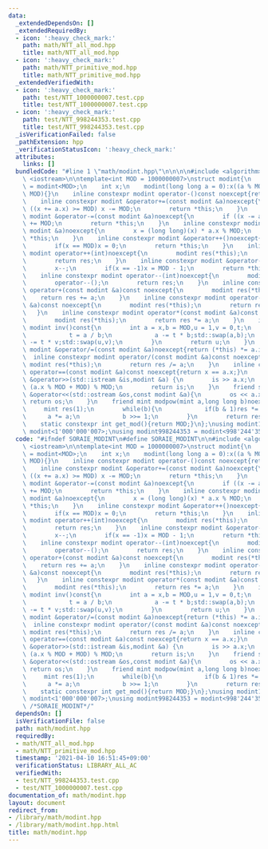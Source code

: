 ```yaml
---
data:
  _extendedDependsOn: []
  _extendedRequiredBy:
  - icon: ':heavy_check_mark:'
    path: math/NTT_all_mod.hpp
    title: math/NTT_all_mod.hpp
  - icon: ':heavy_check_mark:'
    path: math/NTT_primitive_mod.hpp
    title: math/NTT_primitive_mod.hpp
  _extendedVerifiedWith:
  - icon: ':heavy_check_mark:'
    path: test/NTT_1000000007.test.cpp
    title: test/NTT_1000000007.test.cpp
  - icon: ':heavy_check_mark:'
    path: test/NTT_998244353.test.cpp
    title: test/NTT_998244353.test.cpp
  _isVerificationFailed: false
  _pathExtension: hpp
  _verificationStatusIcon: ':heavy_check_mark:'
  attributes:
    links: []
  bundledCode: "#line 1 \"math/modint.hpp\"\n\n\n\n#include <algorithm>\n#include\
    \ <iostream>\n\ntemplate<int MOD = 1000000007>\nstruct modint{\n    using mint\
    \ = modint<MOD>;\n    int x;\n    modint(long long a = 0):x((a % MOD + MOD) %\
    \ MOD){}\n    inline constexpr modint operator-()const noexcept{return modint(-x);}\n\
    \    inline constexpr modint &operator+=(const modint &a)noexcept{\n        if\
    \ ((x += a.x) >= MOD) x -= MOD;\n        return *this;\n    }\n    inline constexpr\
    \ modint &operator-=(const modint &a)noexcept{\n        if ((x -= a.x) < 0) x\
    \ += MOD;\n        return *this;\n    }\n    inline constexpr modint &operator*=(const\
    \ modint &a)noexcept{\n        x = (long long)(x) * a.x % MOD;\n        return\
    \ *this;\n    }\n    inline constexpr modint &operator++()noexcept{\n        x++;\n\
    \        if(x == MOD)x = 0;\n        return *this;\n    }\n    inline constexpr\
    \ modint operator++(int)noexcept{\n        modint res(*this);\n        operator++();\n\
    \        return res;\n    }\n    inline constexpr modint &operator--()noexcept{\n\
    \        x--;\n        if(x == -1)x = MOD - 1;\n        return *this;\n    }\n\
    \    inline constexpr modint operator--(int)noexcept{\n        modint res(*this);\n\
    \        operator--();\n        return res;\n    }\n    inline constexpr modint\
    \ operator+(const modint &a)const noexcept{\n        modint res(*this);\n    \
    \    return res += a;\n    }\n    inline constexpr modint operator-(const modint\
    \ &a)const noexcept{\n        modint res(*this);\n        return res -= a;\n \
    \   }\n    inline constexpr modint operator*(const modint &a)const noexcept{\n\
    \        modint res(*this);\n        return res *= a;\n    }\n    inline constexpr\
    \ modint inv()const{\n        int a = x,b = MOD,u = 1,v = 0,t;\n        while(b){\n\
    \            t = a / b;\n            a -= t * b;std::swap(a,b);\n            u\
    \ -= t * v;std::swap(u,v);\n        }\n        return u;\n    }\n    inline constexpr\
    \ modint &operator/=(const modint &a)noexcept{return (*this) *= a.inv();}\n  \
    \  inline constexpr modint operator/(const modint &a)const noexcept{\n       \
    \ modint res(*this);\n        return res /= a;\n    }\n    inline constexpr bool\
    \ operator==(const modint &a)const noexcept{return x == a.x;}\n    friend std::istream\
    \ &operator>>(std::istream &is,modint &a) {\n        is >> a.x;\n        a.x =\
    \ (a.x % MOD + MOD) % MOD;\n        return is;\n    }\n    friend std::ostream\
    \ &operator<<(std::ostream &os,const modint &a){\n        os << a.x;\n       \
    \ return os;\n    }\n    friend mint modpow(mint a,long long b)noexcept{\n   \
    \     mint res(1);\n        while(b){\n            if(b & 1)res *= a;\n      \
    \      a *= a;\n            b >>= 1;\n        }\n        return res;\n    }\n\n\
    \    static constexpr int get_mod(){return MOD;}\n};\nusing modint1000000007 =\
    \ modint<1'000'000'007>;\nusing modint998244353 = modint<998'244'353>;\n\n\n"
  code: "#ifndef SORAIE_MODINT\n#define SORAIE_MODINT\n\n#include <algorithm>\n#include\
    \ <iostream>\n\ntemplate<int MOD = 1000000007>\nstruct modint{\n    using mint\
    \ = modint<MOD>;\n    int x;\n    modint(long long a = 0):x((a % MOD + MOD) %\
    \ MOD){}\n    inline constexpr modint operator-()const noexcept{return modint(-x);}\n\
    \    inline constexpr modint &operator+=(const modint &a)noexcept{\n        if\
    \ ((x += a.x) >= MOD) x -= MOD;\n        return *this;\n    }\n    inline constexpr\
    \ modint &operator-=(const modint &a)noexcept{\n        if ((x -= a.x) < 0) x\
    \ += MOD;\n        return *this;\n    }\n    inline constexpr modint &operator*=(const\
    \ modint &a)noexcept{\n        x = (long long)(x) * a.x % MOD;\n        return\
    \ *this;\n    }\n    inline constexpr modint &operator++()noexcept{\n        x++;\n\
    \        if(x == MOD)x = 0;\n        return *this;\n    }\n    inline constexpr\
    \ modint operator++(int)noexcept{\n        modint res(*this);\n        operator++();\n\
    \        return res;\n    }\n    inline constexpr modint &operator--()noexcept{\n\
    \        x--;\n        if(x == -1)x = MOD - 1;\n        return *this;\n    }\n\
    \    inline constexpr modint operator--(int)noexcept{\n        modint res(*this);\n\
    \        operator--();\n        return res;\n    }\n    inline constexpr modint\
    \ operator+(const modint &a)const noexcept{\n        modint res(*this);\n    \
    \    return res += a;\n    }\n    inline constexpr modint operator-(const modint\
    \ &a)const noexcept{\n        modint res(*this);\n        return res -= a;\n \
    \   }\n    inline constexpr modint operator*(const modint &a)const noexcept{\n\
    \        modint res(*this);\n        return res *= a;\n    }\n    inline constexpr\
    \ modint inv()const{\n        int a = x,b = MOD,u = 1,v = 0,t;\n        while(b){\n\
    \            t = a / b;\n            a -= t * b;std::swap(a,b);\n            u\
    \ -= t * v;std::swap(u,v);\n        }\n        return u;\n    }\n    inline constexpr\
    \ modint &operator/=(const modint &a)noexcept{return (*this) *= a.inv();}\n  \
    \  inline constexpr modint operator/(const modint &a)const noexcept{\n       \
    \ modint res(*this);\n        return res /= a;\n    }\n    inline constexpr bool\
    \ operator==(const modint &a)const noexcept{return x == a.x;}\n    friend std::istream\
    \ &operator>>(std::istream &is,modint &a) {\n        is >> a.x;\n        a.x =\
    \ (a.x % MOD + MOD) % MOD;\n        return is;\n    }\n    friend std::ostream\
    \ &operator<<(std::ostream &os,const modint &a){\n        os << a.x;\n       \
    \ return os;\n    }\n    friend mint modpow(mint a,long long b)noexcept{\n   \
    \     mint res(1);\n        while(b){\n            if(b & 1)res *= a;\n      \
    \      a *= a;\n            b >>= 1;\n        }\n        return res;\n    }\n\n\
    \    static constexpr int get_mod(){return MOD;}\n};\nusing modint1000000007 =\
    \ modint<1'000'000'007>;\nusing modint998244353 = modint<998'244'353>;\n\n#endif\
    \ /*SORAIE_MODINT*/"
  dependsOn: []
  isVerificationFile: false
  path: math/modint.hpp
  requiredBy:
  - math/NTT_all_mod.hpp
  - math/NTT_primitive_mod.hpp
  timestamp: '2021-04-10 16:51:45+09:00'
  verificationStatus: LIBRARY_ALL_AC
  verifiedWith:
  - test/NTT_998244353.test.cpp
  - test/NTT_1000000007.test.cpp
documentation_of: math/modint.hpp
layout: document
redirect_from:
- /library/math/modint.hpp
- /library/math/modint.hpp.html
title: math/modint.hpp
---
```

